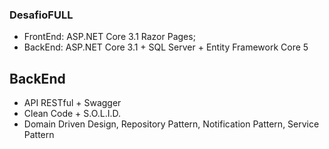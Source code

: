 ### DesafioFULL

- FrontEnd: ASP.NET Core 3.1 Razor Pages;
- BackEnd: ASP.NET Core 3.1 + SQL Server + Entity Framework Core 5

## BackEnd
- API RESTful + Swagger
- Clean Code + S.O.L.I.D.
- Domain Driven Design, Repository Pattern, Notification Pattern, Service Pattern
